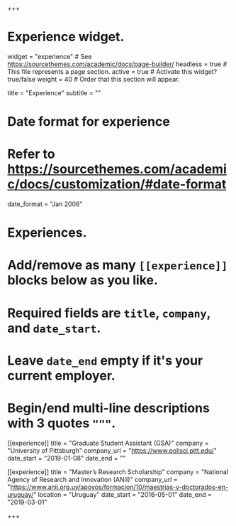 +++
# Experience widget.
widget = "experience"  # See https://sourcethemes.com/academic/docs/page-builder/
headless = true  # This file represents a page section.
active = true  # Activate this widget? true/false
weight = 40  # Order that this section will appear.

title = "Experience"
subtitle = ""

# Date format for experience
#   Refer to https://sourcethemes.com/academic/docs/customization/#date-format
date_format = "Jan 2006"

# Experiences.
#   Add/remove as many `[[experience]]` blocks below as you like.
#   Required fields are `title`, `company`, and `date_start`.
#   Leave `date_end` empty if it's your current employer.
#   Begin/end multi-line descriptions with 3 quotes `"""`.
[[experience]]
  title = "Graduate Student Assistant (GSA)"
  company = "University of Pittsburgh"
  company_url = "https://www.polisci.pitt.edu/"
  date_start = "2019-01-08"
  date_end = ""

[[experience]]
  title = "Master’s Research Scholarship"
  company = "National Agency of Research and Innovation (ANII)"
  company_url = "https://www.anii.org.uy/apoyos/formacion/10/maestrias-y-doctorados-en-uruguay/"
  location = "Uruguay"
  date_start = "2016-05-01"
  date_end = "2019-03-01"

+++
